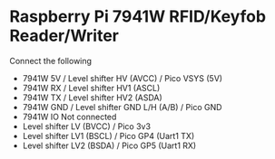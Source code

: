 # Raspberry Pi 7941W RFID/Keyfob Reader/Writer

Connect the following
 - 7941W 5V / Level shifter HV (AVCC) / Pico VSYS (5V)
 - 7941W RX / Level shifter HV1 (ASCL)
 - 7941W TX / Level shifter HV2 (ASDA)
 - 7941W GND / Level shifter GND L/H (A/B) / Pico GND
 - 7941W IO Not connected
 - Level shifter LV (BVCC) / Pico 3v3
 - Level shifter LV1 (BSCL) / Pico GP4 (Uart1 TX)
 - Level shifter LV2 (BSDA) / Pico GP5 (Uart1 RX)
 
